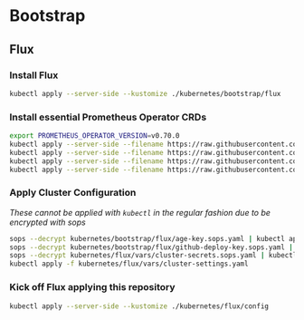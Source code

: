 # Bootstrap

## Flux

### Install Flux

```sh
kubectl apply --server-side --kustomize ./kubernetes/bootstrap/flux
```

### Install essential Prometheus Operator CRDs

```sh
export PROMETHEUS_OPERATOR_VERSION=v0.70.0
kubectl apply --server-side --filename https://raw.githubusercontent.com/prometheus-operator/prometheus-operator/$PROMETHEUS_OPERATOR_VERSION/example/prometheus-operator-crd/monitoring.coreos.com_podmonitors.yaml
kubectl apply --server-side --filename https://raw.githubusercontent.com/prometheus-operator/prometheus-operator/$PROMETHEUS_OPERATOR_VERSION/example/prometheus-operator-crd/monitoring.coreos.com_prometheusrules.yaml
kubectl apply --server-side --filename https://raw.githubusercontent.com/prometheus-operator/prometheus-operator/$PROMETHEUS_OPERATOR_VERSION/example/prometheus-operator-crd/monitoring.coreos.com_scrapeconfigs.yaml
kubectl apply --server-side --filename https://raw.githubusercontent.com/prometheus-operator/prometheus-operator/$PROMETHEUS_OPERATOR_VERSION/example/prometheus-operator-crd/monitoring.coreos.com_servicemonitors.yaml
```

### Apply Cluster Configuration

_These cannot be applied with `kubectl` in the regular fashion due to be encrypted with sops_

```sh
sops --decrypt kubernetes/bootstrap/flux/age-key.sops.yaml | kubectl apply -f -
sops --decrypt kubernetes/bootstrap/flux/github-deploy-key.sops.yaml | kubectl apply -f -
sops --decrypt kubernetes/flux/vars/cluster-secrets.sops.yaml | kubectl apply -f -
kubectl apply -f kubernetes/flux/vars/cluster-settings.yaml
```

### Kick off Flux applying this repository

```sh
kubectl apply --server-side --kustomize ./kubernetes/flux/config
```
